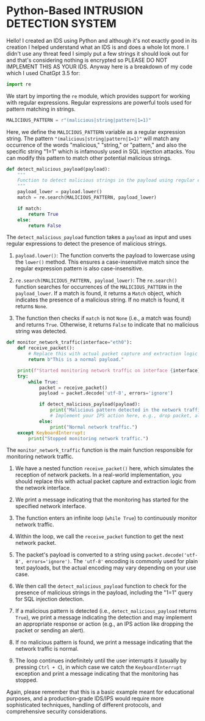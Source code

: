 # Python-Based INTRUSION DETECTION SYSTEM
Hello! I created an IDS using Python and although it's not exactly good in its creation I helped understand what an IDS is and does a whole lot more. I didn't use any threat feed I simply put a few strings it should look out for and that's considering nothing is encrypted so PLEASE DO NOT IMPLEMENT THIS AS YOUR IDS. Anyway here is a breakdown of my code which I used ChatGpt 3.5 for: 

```python
import re
```
We start by importing the `re` module, which provides support for working with regular expressions. Regular expressions are powerful tools used for pattern matching in strings.

```python
MALICIOUS_PATTERN = r"(malicious|string|pattern|1=1)"
```
Here, we define the `MALICIOUS_PATTERN` variable as a regular expression string. The pattern `"(malicious|string|pattern|1=1)"` will match any occurrence of the words "malicious," "string," or "pattern," and also the specific string "1=1" which is infamously used in SQL injection attacks. You can modify this pattern to match other potential malicious strings.

```python
def detect_malicious_payload(payload):
    """
    Function to detect malicious strings in the payload using regular expressions.
    """
    payload_lower = payload.lower()
    match = re.search(MALICIOUS_PATTERN, payload_lower)

    if match:
        return True
    else:
        return False
```
The `detect_malicious_payload` function takes a `payload` as input and uses regular expressions to detect the presence of malicious strings.

1. `payload.lower()`: The function converts the payload to lowercase using the `lower()` method. This ensures a case-insensitive match since the regular expression pattern is also case-insensitive.

2. `re.search(MALICIOUS_PATTERN, payload_lower)`: The `re.search()` function searches for occurrences of the `MALICIOUS_PATTERN` in the `payload_lower`. If a match is found, it returns a `Match` object, which indicates the presence of a malicious string. If no match is found, it returns `None`.

3. The function then checks if `match` is not `None` (i.e., a match was found) and returns `True`. Otherwise, it returns `False` to indicate that no malicious string was detected.

```python
def monitor_network_traffic(interface="eth0"):
    def receive_packet():
        # Replace this with actual packet capture and extraction logic
        return b"This is a normal payload."

    print(f"Started monitoring network traffic on interface {interface}...")
    try:
        while True:
            packet = receive_packet()
            payload = packet.decode('utf-8', errors='ignore')

            if detect_malicious_payload(payload):
                print("Malicious pattern detected in the network traffic!")
                # Implement your IPS action here, e.g., drop packet, alert, etc.
            else:
                print("Normal network traffic.")
    except KeyboardInterrupt:
        print("Stopped monitoring network traffic.")
```
The `monitor_network_traffic` function is the main function responsible for monitoring network traffic.

1. We have a nested function `receive_packet()` here, which simulates the reception of network packets. In a real-world implementation, you should replace this with actual packet capture and extraction logic from the network interface.

2. We print a message indicating that the monitoring has started for the specified network interface.

3. The function enters an infinite loop (`while True`) to continuously monitor network traffic.

4. Within the loop, we call the `receive_packet` function to get the next network packet.

5. The packet's payload is converted to a string using `packet.decode('utf-8', errors='ignore')`. The `'utf-8'` encoding is commonly used for plain text payloads, but the actual encoding may vary depending on your use case.

6. We then call the `detect_malicious_payload` function to check for the presence of malicious strings in the payload, including the "1=1" query for SQL injection detection.

7. If a malicious pattern is detected (i.e., `detect_malicious_payload` returns `True`), we print a message indicating the detection and may implement an appropriate response or action (e.g., an IPS action like dropping the packet or sending an alert).

8. If no malicious pattern is found, we print a message indicating that the network traffic is normal.

9. The loop continues indefinitely until the user interrupts it (usually by pressing `Ctrl + C`), in which case we catch the `KeyboardInterrupt` exception and print a message indicating that the monitoring has stopped.

Again, please remember that this is a basic example meant for educational purposes, and a production-grade IDS/IPS would require more sophisticated techniques, handling of different protocols, and comprehensive security considerations.
